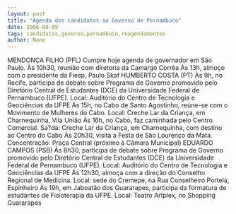 ```yaml
---
layout: post
title: "Agenda dos candidatos ao Governo de Pernambuco"
date: 2006-08-09
tags: candidatos,governo,pernambuco,reagendamentos
author: None
---
```

MENDONÇA FILHO (PFL)
Cumpre hoje agenda de governador em São Paulo.
Às 10h30, reunião com diretoria da Camargo Corrêa
Às 13h, almoço com o presidente da Fiesp, Paulo Skaf
HUMBERTO COSTA (PT)
Às 9h, no Recife, participa de debate sobre Programa de Governo promovido pelo Diretório Central de Estudantes (DCE) da Universidade Federal de Pernambuco (UFPE). Local: Auditório do Centro de Tecnologia e Geociências da UFPE
Às 15h, no Cabo de Santo Agostinho, reúne-se com o Movimento de Mulheres do Cabo. Local: Creche Lar da Criança, em Charnequinha, Vila União
Às
 16h, no Cabo, faz caminhada pelo Centro Comercial. Sa?da: Creche Lar da Criança, em Charnequinha, com destino ao Centro do Cabo
Às 20h30, visita a Festa de São Lourenço da Mata. Concentração: Praça Central (próximo à Câmara Municipal)
EDUARDO CAMPOS (PSB)
Às 8h30, participa de debate sobre Programa de Governo promovido pelo Diretório Central de Estudantes (DCE) da Universidade Federal de Pernambuco (UFPE). Local: Auditório do Centro de Tecnologia e Geociências da UFPE
Às 12h30, almoça com a direção do Conselho Regional de Medicina. Local: sede do Cremepe, na Rua Conselheiro Portela, Espinheiro
Às 19h, em Jaboatão dos Guararapes, participa da formatura de estudantes de Fisioterapia da UFPE. Local: Teatro Artplex, no Shopping Guararapes 